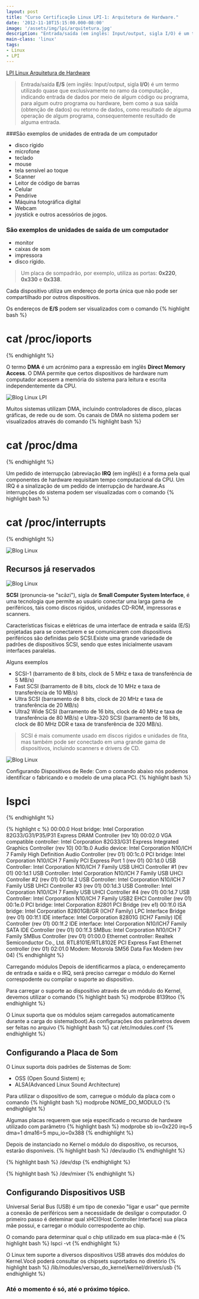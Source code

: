 ```yaml
---
layout: post
title: "Curso Certificação Linux LPI-1: Arquitetura de Hardware."
date: '2012-11-10T15:15:00.000-08:00'
image: '/assets/img/lpi/arquitetura.jpg'
description: "Entrada/saída (em inglês: Input/output, sigla I/O) é um termo utilizado quase que exclusivamente no ramo da computação."
main-class: 'linux'
tags:
- Linux
- LPI
---
```


[LPI Linux Arquitetura de Hardware](/assets/img/lpi/architeture.jpg "LPI Linux Arquitetura de Hardware")

> Entrada/saída __E/S__ (em inglês: Input/output, sigla __I/O__) é um termo utilizado quase que exclusivamente no ramo da computação , indicando entrada de dados por meio de algum código ou programa, para algum outro programa ou hardware, bem como a sua saída (obtenção de dados) ou retorno de dados, como resultado de alguma operação de algum programa, consequentemente resultado de alguma entrada.

###São exemplos de unidades de entrada de um computador

+ disco rígido
+ microfone
+ teclado
+ mouse
+ tela sensível ao toque
+ Scanner
+ Leitor de código de barras
+ Celular
+ Pendrive
+ Máquina fotográfica digital
+ Webcam
+ joystick e outros acessórios de jogos.

### São exemplos de unidades de saída de um computador
- monitor
- caixas de som
- impressora
- disco rígido.

> Um placa de sompadrão, por exemplo, utiliza as portas: __0x220__, __0x330__ e __0x338__.

Cada dispositivo utiliza um endereço de porta única que não pode ser compartilhado por outros dispositivos.

Os endereços de __E/S__ podem ser visualizados com o comando
{% highlight bash %}
# cat /proc/ioports
{% endhighlight %}

O termo __DMA__ é um acrónimo para a expressão em inglês __Direct Memory Access__. O DMA permite que certos dispositivos de hardware num computador acessem a memória do sistema para leitura e escrita independentemente da CPU.

![Blog Linux LPI](/assets/img/lpi/arquitetura.jpg "Blog Linux LPI")
 
Muitos sistemas utilizam DMA, incluindo controladores de disco, placas gráficas, de rede ou de som. Os canais de DMA no sistema podem ser visualizados através do comando
{% highlight bash %}
# cat /proc/dma
{% endhighlight %}

Um pedido de interrupção (abreviação __IRQ__ (em inglês)) é a forma pela qual componentes de hardware requisitam tempo computacional da CPU. Um IRQ é a sinalização de um pedido de interrupção de hardware.As interrupções do sistema podem ser visualizadas com o comando
{% highlight bash %}
# cat /proc/interrupts
{% endhighlight %}

![Blog Linux](/assets/img/lpi/irq.png "Blog Linux")

## Recursos já reservados 

![Blog Linux](/assets/img/lpi/recursos.png "Blog Linux")

__SCSI__ (pronuncia-se "scãzi"), sigla de __Small Computer System Interface__, é uma tecnologia que permite ao usuário conectar uma larga gama de periféricos, tais como discos rígidos, unidades CD-ROM, impressoras e scanners.

Características físicas e elétricas de uma interface de entrada e saída (E/S) projetadas para se conectarem e se comunicarem com dispositivos periféricos são definidas pelo SCSI.Existe uma grande variedade de padrões de dispositivos SCSI, sendo que estes inicialmente usavam interfaces paralelas.

Alguns exemplos
+ SCSI-1 (barramento de 8 bits, clock de 5 MHz e taxa de transferência de 5 MB/s)
+ Fast SCSI (barramento de 8 bits, clock de 10 MHz e taxa de transferência de 10 MB/s)
+ Ultra SCSI (barramento de 8 bits, clock de 20 MHz e taxa de transferência de 20 MB/s)
+ Ultra2 Wide SCSI (barramento de 16 bits, clock de 40 MHz e taxa de transferência de 80 MB/s) e Ultra-320 SCSI (barramento de 16 bits, clock de 80 MHz DDR e taxa de transferência de 320 MB/s).

> SCSI é mais comumente usado em discos rígidos e unidades de fita, mas também pode ser conectado em uma grande gama de dispositivos, incluindo scanners e drivers de CD.

![Blog Linux](/assets/img/lpi/scsi_tipos.png "Blog Linux")

Configurando Dispositivos de Rede:  Com o comando abaixo nós podemos identificar o fabricando e o modelo de uma placa PCI.
{% highlight bash %}
# lspci
{% endhighlight %}

{% highlight c %}
00:00.0 Host bridge: Intel Corporation 82G33/G31/P35/P31 Express DRAM Controller (rev 10)
00:02.0 VGA compatible controller: Intel Corporation 82G33/G31 Express Integrated Graphics Controller (rev 10)
00:1b.0 Audio device: Intel Corporation N10/ICH 7 Family High Definition Audio Controller (rev 01)
00:1c.0 PCI bridge: Intel Corporation N10/ICH 7 Family PCI Express Port 1 (rev 01)
00:1d.0 USB Controller: Intel Corporation N10/ICH 7 Family USB UHCI Controller #1 (rev 01)
00:1d.1 USB Controller: Intel Corporation N10/ICH 7 Family USB UHCI Controller #2 (rev 01)
00:1d.2 USB Controller: Intel Corporation N10/ICH 7 Family USB UHCI Controller #3 (rev 01)
00:1d.3 USB Controller: Intel Corporation N10/ICH 7 Family USB UHCI Controller #4 (rev 01)
00:1d.7 USB Controller: Intel Corporation N10/ICH 7 Family USB2 EHCI Controller (rev 01)
00:1e.0 PCI bridge: Intel Corporation 82801 PCI Bridge (rev e1)
00:1f.0 ISA bridge: Intel Corporation 82801GB/GR (ICH7 Family) LPC Interface Bridge (rev 01)
00:1f.1 IDE interface: Intel Corporation 82801G (ICH7 Family) IDE Controller (rev 01)
00:1f.2 IDE interface: Intel Corporation N10/ICH7 Family SATA IDE Controller (rev 01)
00:1f.3 SMBus: Intel Corporation N10/ICH 7 Family SMBus Controller (rev 01)
01:00.0 Ethernet controller: Realtek Semiconductor Co., Ltd. RTL8101E/RTL8102E PCI Express Fast Ethernet controller (rev 01)
02:01.0 Modem: Motorola SM56 Data Fax Modem (rev 04)
{% endhighlight %}

Carregando módulos  Depois de identificarmos a placa, o endereçamento de entrada e saída e o IRQ, será preciso carregar o módulo do Kernel correspodente ou compilar o suporte ao dispositivo.

Para carregar o suporte ao dispositivo através de um módulo do Kernel, devemos utilizar o comando
{% highlight bash %}
modprobe 8139too
{% endhighlight %}

O Linux suporta que os módulos sejam carregados automaticamente durante a carga do sistema(boot).As configurações dos parâmetros devem ser feitas no arquivo 
{% highlight bash %}
cat /etc/modules.conf
{% endhighlight %}

## Configurando a Placa de Som  

O Linux suporta dois padrões de Sistemas de Som:  
- OSS (Open Sound Sistem) e; 
- ALSA(Advanced Linux Sound Architecture)

Para utilizar o dispositivo de som, carregue o módulo da placa com o comando
{% highlight bash %}
modprobe NOME_DO_MODULO
{% endhighlight %}

Algumas placas requerem que seja especificado o recurso de hardware utilizado com parâmetro 
{% highlight bash %}
modprobe sb io=0x220 irq=5 dma=1 dma16=5 mpu_io=0x388
{% endhighlight %}

Depois de instanciado no Kernel o módulo do dispositivo, os recursos, estarão disponíveis.
{% highlight bash %}
/dev/audio
{% endhighlight %}

{% highlight bash %}
/dev/dsp
{% endhighlight %}

{% highlight bash %}
/dev/mixer
{% endhighlight %}

## Configurando Dispositivos USB
Universal Serial Bus (USB) é um tipo de conexão "ligar e usar" que permite a conexão de periféricos sem a necessidade de desligar o computador. O primeiro passo é deteminar qual xHCI(Host Controller Interface) sua placa mãe possui, e carregar o módulo correspodente ao chip. 

O comando para determinar qual o chip utilizado em sua placa-mãe é
{% highlight bash %}
lspci -vt
{% endhighlight %}

O Linux tem suporte a diversos dispositivos USB através dos módulos do Kernel.Você poderá consultar os chipsets suportados no diretório
{% highlight bash %}
/lib/modules/versao_do_kernel/kernel/drivers/usb
{% endhighlight %}

### Até o momento é só, até o próximo tópico. 
